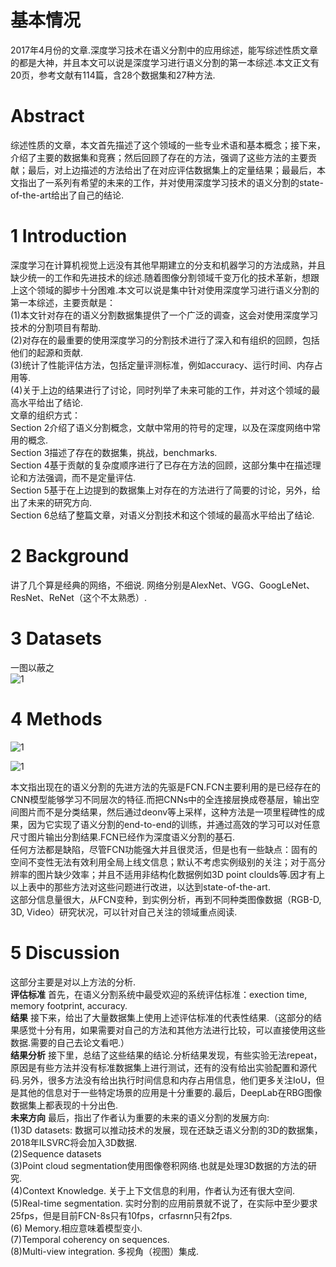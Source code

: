 # 基本情况
2017年4月份的文章.深度学习技术在语义分割中的应用综述，能写综述性质文章的都是大神，并且本文可以说是深度学习进行语义分割的第一本综述.本文正文有20页，参考文献有114篇，含28个数据集和27种方法.  

# Abstract
综述性质的文章，本文首先描述了这个领域的一些专业术语和基本概念；接下来，介绍了主要的数据集和竞赛；然后回顾了存在的方法，强调了这些方法的主要贡献；最后，对上边描述的方法给出了在对应评估数据集上的定量结果；最最后，本文指出了一系列有希望的未来的工作，并对使用深度学习技术的语义分割的state-of-the-art给出了自己的结论.

# 1 Introduction
深度学习在计算机视觉上远没有其他早期建立的分支和机器学习的方法成熟，并且缺少统一的工作和先进技术的综述.随着图像分割领域千变万化的技术革新，想跟上这个领域的脚步十分困难.本文可以说是集中针对使用深度学习进行语义分割的第一本综述，主要贡献是：  
(1)本文针对存在的语义分割数据集提供了一个广泛的调查，这会对使用深度学习技术的分割项目有帮助.  
(2)对存在的最重要的使用深度学习的分割技术进行了深入和有组织的回顾，包括他们的起源和贡献.  
(3)统计了性能评估方法，包括定量评测标准，例如accuracy、运行时间、内存占用等.  
(4)关于上边的结果进行了讨论，同时列举了未来可能的工作，并对这个领域的最高水平给出了结论.  
文章的组织方式：  
Section 2介绍了语义分割概念，文献中常用的符号的定理，以及在深度网络中常用的概念.  
Section 3描述了存在的数据集，挑战，benchmarks.  
Section 4基于贡献的复杂度顺序进行了已存在方法的回顾，这部分集中在描述理论和方法强调，而不是定量评估.  
Section 5基于在上边提到的数据集上对存在的方法进行了简要的讨论，另外，给出了未来的研究方向.  
Section 6总结了整篇文章，对语义分割技术和这个领域的最高水平给出了结论.  

# 2 Background
讲了几个算是经典的网络，不细说. 网络分别是AlexNet、VGG、GoogLeNet、ResNet、ReNet（这个不太熟悉）.  

# 3 Datasets
一图以蔽之  
![1](http://i1.piimg.com/589172/601d74a8d38ca531.png)  

# 4 Methods
![1](http://i2.muimg.com/589172/9c69af80b15ba6f3.png)  

![1](http://i2.muimg.com/589172/452cf0c459c60507.png)  

本文指出现在的语义分割的先进方法的先驱是FCN.FCN主要利用的是已经存在的CNN模型能够学习不同层次的特征.而把CNNs中的全连接层换成卷基层，输出空间图片而不是分类结果，然后通过deonv等上采样，这种方法是一项里程碑性的成果，因为它实现了语义分割的end-to-end的训练，并通过高效的学习可以对任意尺寸图片输出分割结果.FCN已经作为深度语义分割的基石.  
任何方法都是缺陷，尽管FCN功能强大并且很灵活，但是也有一些缺点：固有的空间不变性无法有效利用全局上线文信息；默认不考虑实例级别的关注；对于高分辨率的图片缺少效率；并且不适用非结构化数据例如3D point cloulds等.因才有上以上表中的那些方法对这些问题进行改进，以达到state-of-the-art.  
这部分信息量很大，从FCN变种，到实例分析，再到不同种类图像数据（RGB-D, 3D, Video）研究状况，可以针对自己关注的领域重点阅读.  

# 5 Discussion
这部分主要是对以上方法的分析.  
**评估标准** 首先，在语义分割系统中最受欢迎的系统评估标准：exection time, memory footprint, accuracy.  
**结果** 接下来，给出了大量数据集上使用上述评估标准的代表性结果.（这部分的结果感觉十分有用，如果需要对自己的方法和其他方法进行比较，可以直接使用这些数据.需要的自己去论文看吧.）  
**结果分析** 接下里，总结了这些结果的结论.分析结果发现，有些实验无法repeat，原因是有些方法并没有标准数据集上进行测试，还有的没有给出实验配置和源代码.另外，很多方法没有给出执行时间信息和内存占用信息，他们更多关注IoU，但是其他的信息对于一些特定场景的应用是十分重要的.最后，DeepLab在RBG图像数据集上都表现的十分出色.  
**未来方向** 最后，指出了作者认为重要的未来的语义分割的发展方向:  
(1)3D datasets: 数据可以推动技术的发展，现在还缺乏语义分割的3D的数据集，2018年ILSVRC将会加入3D数据.  
(2)Sequence datasets  
(3)Point cloud segmentation使用图像卷积网络.也就是处理3D数据的方法的研究.  
(4)Context Knowledge. 关于上下文信息的利用，作者认为还有很大空间.  
(5)Real-time segmentation. 实时分割的应用前景就不说了，在实际中至少要求25fps，但是目前FCN-8s只有10fps，crfasrnn只有2fps.  
(6) Memory.相应意味着模型变小.  
(7)Temporal coherency on sequences.  
(8)Multi-view integration. 多视角（视图）集成.  
